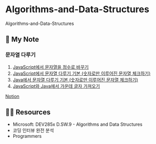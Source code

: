 # Algorithms-and-Data-Structures

Algorithms-and-Data-Structures

## 📜 My Note

### 문자열 다루기

1. [JavaScript에서 문자열을 정수로 바꾸기](https://uiyoji-journal.tistory.com/47)
2. [JavaScript에서 문자열 다루기 기본 (숫자로만 이루어진 문자열 체크하기)](https://uiyoji-journal.tistory.com/49)
3. [Java에서 문자열 다루기 기본 (숫자로만 이루어진 문자열 체크하기)](https://uiyoji-journal.tistory.com/50)
4. [JavaScript와 Java에서 가운데 글자 가져오기](https://uiyoji-journal.tistory.com/51)

[Notion](https://www.notion.so/Algorithms-and-Data-Structures-5cc881852d8446dd8261c19dac1b4461)

## 👩‍🏫 Resources

- Microsoft: DEV285x D.SW.9 - Algorithms and Data Structures
- 코딩 인터뷰 완전 분석
- Programmers
